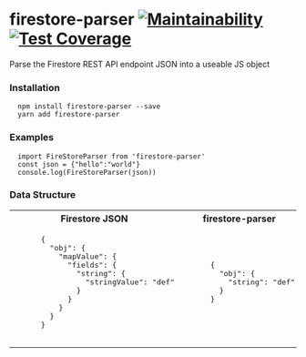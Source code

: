 # firestore-parser [![Maintainability](https://api.codeclimate.com/v1/badges/c021344dfe81edfce992/maintainability)](https://codeclimate.com/github/jdbence/firestore-parser/maintainability) [![Test Coverage](https://api.codeclimate.com/v1/badges/c021344dfe81edfce992/test_coverage)](https://codeclimate.com/github/jdbence/firestore-parser/test_coverage)

Parse the Firestore REST API endpoint JSON into a useable JS object

### Installation
```
  npm install firestore-parser --save
  yarn add firestore-parser
```

### Examples
```JS
  import FireStoreParser from 'firestore-parser'
  const json = {"hello":"world"}
  console.log(FireStoreParser(json))
```
### Data Structure
<table>
  <tr>
    <th>Firestore JSON</th>
    <th>firestore-parser</th>
  </tr>
<tr>
  <td>
    <pre>
      {
        "obj": {
          "mapValue": {
            "fields": {
              "string": {
                "stringValue": "def"
              }
            }
          }
        }
      }
    </pre>
  </td>
  <td>
    <pre>
      {
        "obj": {
          "string": "def"
        }
      }
    </pre>
  </td>
</tr>